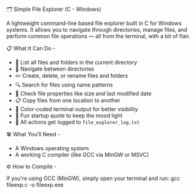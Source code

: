 🗂️ Simple File Explorer (C - Windows)

A lightweight command-line based file explorer built in C for Windows systems. It allows you to navigate through directories, manage files, and perform common file operations — all from the terminal, with a bit of flair. 

📋 What It Can Do - 

- 📁 List all files and folders in the current directory
- 📂 Navigate between directories
- ✏️ Create, delete, or rename files and folders
- 🔍 Search for files using name patterns
- 📐 Check file properties like size and last modified date
- 📋 Copy files from one location to another
- 🎨 Color-coded terminal output for better visibility
- 💬 Fun startup quote to keep the mood light
- 📝 All actions get logged to `file_explorer_log.txt`

🛠️ What You’ll Need -  

- A Windows operating system
- A working C compiler (like GCC via MinGW or MSVC)

⚙️ How to Compile -
  
  If you're using GCC (MinGW), simply open your terminal and run:
    gcc fileexp.c -o fileexp.exe
